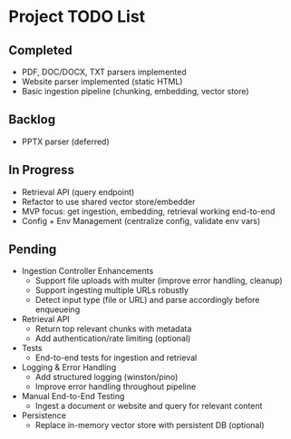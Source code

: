 # Project TODO List

## Completed
- PDF, DOC/DOCX, TXT parsers implemented
- Website parser implemented (static HTML)
- Basic ingestion pipeline (chunking, embedding, vector store)

## Backlog
- PPTX parser (deferred)

## In Progress
- Retrieval API (query endpoint)
- Refactor to use shared vector store/embedder
- MVP focus: get ingestion, embedding, retrieval working end-to-end
- Config + Env Management (centralize config, validate env vars)

## Pending
- Ingestion Controller Enhancements
  - Support file uploads with multer (improve error handling, cleanup)
  - Support ingesting multiple URLs robustly
  - Detect input type (file or URL) and parse accordingly before enqueueing
- Retrieval API
  - Return top relevant chunks with metadata
  - Add authentication/rate limiting (optional)
- Tests
  - End-to-end tests for ingestion and retrieval
- Logging & Error Handling
  - Add structured logging (winston/pino)
  - Improve error handling throughout pipeline
- Manual End-to-End Testing
  - Ingest a document or website and query for relevant content
- Persistence
  - Replace in-memory vector store with persistent DB (optional)
